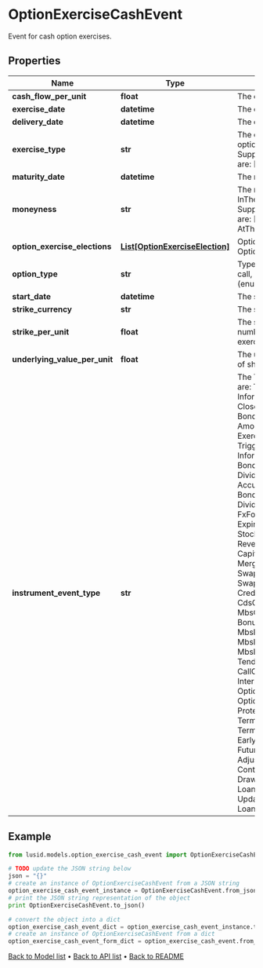 # OptionExerciseCashEvent

Event for cash option exercises.

## Properties
Name | Type | Description | Notes
------------ | ------------- | ------------- | -------------
**cash_flow_per_unit** | **float** | The cashflow per unit | [optional] 
**exercise_date** | **datetime** | The exercise date of the option. | [optional] 
**delivery_date** | **datetime** | The delivery date of the option. | [optional] 
**exercise_type** | **str** | The optionality type of the underlying option e.g. American, European.    Supported string (enumeration) values are: [European, Bermudan, American]. | 
**maturity_date** | **datetime** | The maturity date of the option. | 
**moneyness** | **str** | The moneyness of the option e.g. InTheMoney, OutOfTheMoney.    Supported string (enumeration) values are: [InTheMoney, OutOfTheMoney, AtTheMoney]. | [optional] 
**option_exercise_elections** | [**List[OptionExerciseElection]**](OptionExerciseElection.md) | Option exercise election for this OptionExercisePhysicalEvent. | [optional] 
**option_type** | **str** | Type of optionality that is present e.g. call, put.    Supported string (enumeration) values are: [Call, Put]. | 
**start_date** | **datetime** | The start date of the option. | 
**strike_currency** | **str** | The strike currency of the equity option. | 
**strike_per_unit** | **float** | The strike of the equity option times the number of shares to exchange if exercised. | 
**underlying_value_per_unit** | **float** | The underlying price times the number of shares to exchange if exercised. | [optional] 
**instrument_event_type** | **str** | The Type of Event. The available values are: TransitionEvent, InformationalEvent, OpenEvent, CloseEvent, StockSplitEvent, BondDefaultEvent, CashDividendEvent, AmortisationEvent, CashFlowEvent, ExerciseEvent, ResetEvent, TriggerEvent, RawVendorEvent, InformationalErrorEvent, BondCouponEvent, DividendReinvestmentEvent, AccumulationEvent, BondPrincipalEvent, DividendOptionEvent, MaturityEvent, FxForwardSettlementEvent, ExpiryEvent, ScripDividendEvent, StockDividendEvent, ReverseStockSplitEvent, CapitalDistributionEvent, SpinOffEvent, MergerEvent, FutureExpiryEvent, SwapCashFlowEvent, SwapPrincipalEvent, CreditPremiumCashFlowEvent, CdsCreditEvent, CdxCreditEvent, MbsCouponEvent, MbsPrincipalEvent, BonusIssueEvent, MbsPrincipalWriteOffEvent, MbsInterestDeferralEvent, MbsInterestShortfallEvent, TenderEvent, CallOnIntermediateSecuritiesEvent, IntermediateSecuritiesDistributionEvent, OptionExercisePhysicalEvent, OptionExerciseCashEvent, ProtectionPayoutCashFlowEvent, TermDepositInterestEvent, TermDepositPrincipalEvent, EarlyRedemptionEvent, FutureMarkToMarketEvent, AdjustGlobalCommitmentEvent, ContractInitialisationEvent, DrawdownEvent, LoanInterestRepaymentEvent, UpdateDepositAmountEvent, LoanPrincipalRepaymentEvent | 

## Example

```python
from lusid.models.option_exercise_cash_event import OptionExerciseCashEvent

# TODO update the JSON string below
json = "{}"
# create an instance of OptionExerciseCashEvent from a JSON string
option_exercise_cash_event_instance = OptionExerciseCashEvent.from_json(json)
# print the JSON string representation of the object
print OptionExerciseCashEvent.to_json()

# convert the object into a dict
option_exercise_cash_event_dict = option_exercise_cash_event_instance.to_dict()
# create an instance of OptionExerciseCashEvent from a dict
option_exercise_cash_event_form_dict = option_exercise_cash_event.from_dict(option_exercise_cash_event_dict)
```
[Back to Model list](../README.md#documentation-for-models) &#8226; [Back to API list](../README.md#documentation-for-api-endpoints) &#8226; [Back to README](../README.md)


